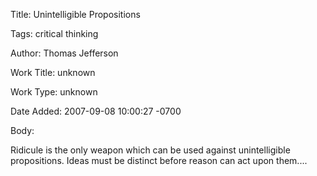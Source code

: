 Title:  Unintelligible Propositions

Tags:   critical thinking

Author: Thomas Jefferson

Work Title: unknown

Work Type: unknown

Date Added: 2007-09-08 10:00:27 -0700

Body: 

Ridicule is the only weapon which can be used against unintelligible propositions. Ideas must be distinct before reason can act upon them....


